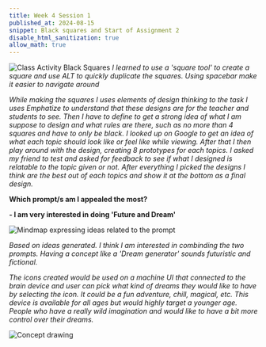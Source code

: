 ```yaml
---
title: Week 4 Session 1
published_at: 2024-08-15
snippet: Black squares and Start of Assignment 2
disable_html_sanitization: true
allow_math: true
---
```


![Class Activity Black Squares](blacksquares.png)
*I learned to use a 'square tool' to create a square and use ALT to quickly duplicate the squares. Using spacebar make it easier to navigate around*

*While making the squares I uses elements of design thinking to the task*
*I uses Emphatize to understand that these designs are for the teacher and students to see. Then I have to define to get a strong idea of what I am suppose to design and what rules are there, such as no more than 4 squares and have to only be black. I looked up on Google to get an idea of what each topic should look like or feel like while viewing. After that I then play around with the design, creating 8 prototypes for each topics. I asked my friend to test and asked for feedback to see if what I designed is relatable to the topic given or not. After everything I picked the designs I think are the best out of each topics and show it at the bottom as a final design.*

**Which prompt/s am I appealed the most?**

**- I am very interested in doing 'Future and Dream'**

![Mindmap expressing ideas related to the prompt](Prompt_Mindmap.png)

*Based on ideas generated. I think I am interested in combinding the two prompts. Having a concept like a 'Dream generator' sounds futuristic and fictional.*

*The icons created would be used on a machine UI that connected to the brain device and user can pick what kind of dreams they would like to have by selecting the icon. It could be a fun adventure, chill, magical, etc. This device is available for all ages but would highly target a younger age. People who have a really wild imagination and would like to have a bit more control over their dreams.* 

![Concept drawing](Dream_Generator.jpg)
